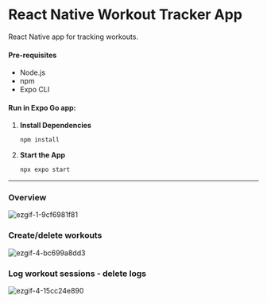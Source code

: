 # React Native Workout Tracker App

React Native app for tracking workouts.

#### Pre-requisites

- Node.js
- npm
- Expo CLI

#### Run in Expo Go app:

1. **Install Dependencies**

    ```bash
    npm install
    ```
   
2. **Start the App**

    ```bash
    npx expo start
    ```

---
### Overview
![ezgif-1-9cf6981f81](https://github.com/macas99/workout-tracker/assets/111273682/0c6d5a52-0406-4481-b64f-abbaf6010e5f)

### Create/delete workouts
![ezgif-4-bc699a8dd3](https://github.com/macas99/workout-tracker/assets/111273682/d6fcd8a2-a6ff-4bdd-9bc4-c32b3ad97f54)

### Log workout sessions - delete logs
![ezgif-4-15cc24e890](https://github.com/macas99/workout-tracker/assets/111273682/ce735e9e-983b-482a-9c7d-4cec13807f91)
